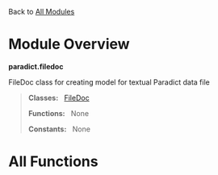 Back to [All Modules](https://github.com/pyrustic/paradict/blob/master/docs/modules/README.md#readme)

# Module Overview

**paradict.filedoc**
 
FileDoc class for creating model for textual Paradict data file

> **Classes:** &nbsp; [FileDoc](https://github.com/pyrustic/paradict/blob/master/docs/modules/content/paradict.filedoc/content/classes/FileDoc.md#class-filedoc)
>
> **Functions:** &nbsp; None
>
> **Constants:** &nbsp; None

# All Functions



